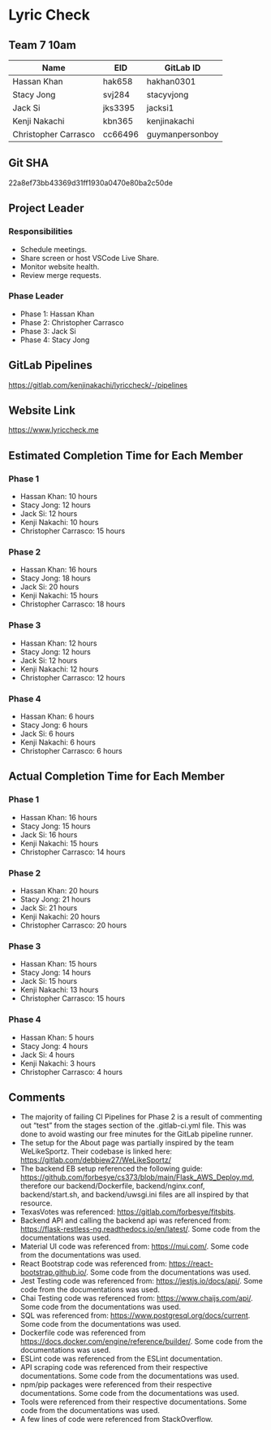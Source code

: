 # Lyric Check

## Team 7 10am

| Name | EID | GitLab ID |
| --- | --- | --- |
| Hassan Khan | hak658 | hakhan0301 |
| Stacy Jong | svj284 | stacyvjong |
| Jack Si | jks3395 | jacksi1 |
| Kenji Nakachi | kbn365 | kenjinakachi |
| Christopher Carrasco | cc66496 | guymanpersonboy |

## Git SHA

22a8ef73bb43369d31ff1930a0470e80ba2c50de

## Project Leader

### Responsibilities

- Schedule meetings.
- Share screen or host VSCode Live Share.
- Monitor website health.
- Review merge requests.

### Phase Leader

- Phase 1: Hassan Khan
- Phase 2: Christopher Carrasco
- Phase 3: Jack Si
- Phase 4: Stacy Jong

## GitLab Pipelines

https://gitlab.com/kenjinakachi/lyriccheck/-/pipelines

## Website Link

https://www.lyriccheck.me

## Estimated Completion Time for Each Member

### Phase 1

- Hassan Khan: 10 hours
- Stacy Jong: 12 hours
- Jack Si: 12 hours
- Kenji Nakachi: 10 hours
- Christopher Carrasco: 15 hours

### Phase 2

- Hassan Khan: 16 hours
- Stacy Jong: 18 hours
- Jack Si: 20 hours
- Kenji Nakachi: 15 hours
- Christopher Carrasco: 18 hours

### Phase 3

- Hassan Khan: 12 hours
- Stacy Jong: 12 hours
- Jack Si: 12 hours
- Kenji Nakachi: 12 hours
- Christopher Carrasco: 12 hours

### Phase 4

- Hassan Khan: 6 hours
- Stacy Jong: 6 hours
- Jack Si: 6 hours
- Kenji Nakachi: 6 hours
- Christopher Carrasco: 6 hours

## Actual Completion Time for Each Member

### Phase 1

- Hassan Khan: 16 hours
- Stacy Jong: 15 hours
- Jack Si: 16 hours
- Kenji Nakachi: 15 hours
- Christopher Carrasco: 14 hours

### Phase 2

- Hassan Khan: 20 hours
- Stacy Jong: 21 hours
- Jack Si: 21 hours
- Kenji Nakachi: 20 hours
- Christopher Carrasco: 20 hours

### Phase 3

- Hassan Khan: 15 hours
- Stacy Jong: 14 hours
- Jack Si: 15 hours
- Kenji Nakachi: 13 hours
- Christopher Carrasco: 15 hours

### Phase 4

- Hassan Khan: 5 hours
- Stacy Jong: 4 hours
- Jack Si: 4 hours
- Kenji Nakachi: 3 hours
- Christopher Carrasco: 4 hours

## Comments

- The majority of failing CI Pipelines for Phase 2 is a result of commenting out “test” from the stages section of the .gitlab-ci.yml file. This was done to avoid wasting our free minutes for the GitLab pipeline runner.
- The setup for the About page was partially inspired by the team WeLikeSportz. Their codebase is linked here: https://gitlab.com/debbiew27/WeLikeSportz/
- The backend EB setup referenced the following guide: https://github.com/forbesye/cs373/blob/main/Flask_AWS_Deploy.md, therefore our backend/Dockerfile, backend/nginx.conf, backend/start.sh, and backend/uwsgi.ini files are all inspired by that resource.
- TexasVotes was referenced: https://gitlab.com/forbesye/fitsbits.
- Backend API and calling the backend api was referenced from: https://flask-restless-ng.readthedocs.io/en/latest/. Some code from the documentations was used.
- Material UI code was referenced from: https://mui.com/. Some code from the documentations was used.
- React Bootstrap code was referenced from: https://react-bootstrap.github.io/. Some code from the documentations was used.
- Jest Testing code was referenced from: https://jestjs.io/docs/api/. Some code from the documentations was used.
- Chai Testing code was referenced from: https://www.chaijs.com/api/. Some code from the documentations was used.
- SQL was referenced from: https://www.postgresql.org/docs/current. Some code from the documentations was used.
- Dockerfile code was referenced from https://docs.docker.com/engine/reference/builder/. Some code from the documentations was used.
- ESLint code was referenced from the ESLint documentation.
- API scraping code was referenced from their respective documentations. Some code from the documentations was used.
- npm/pip packages were referenced from their respective documentations. Some code from the documentations was used.
- Tools were referenced from their respective documentations. Some code from the documentations was used.
- A few lines of code were referenced from StackOverflow.
